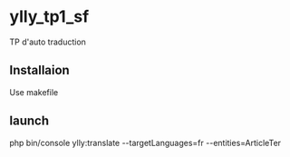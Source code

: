 ylly_tp1_sf
===========

TP d'auto traduction

## Installaion

Use makefile

## launch

php bin/console ylly:translate --targetLanguages=fr --entities=ArticleTer

